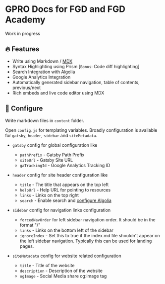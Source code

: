 # GPRO Docs for FGD and FGD Academy

Work in progress

## 🔥 Features

- Write using Markdown / [MDX](https://github.com/mdx-js/mdx)
- Syntax Highlighting using Prism [`Bonus`: Code diff highlighting]
- Search Integration with Algolia
- Google Analytics Integration
- Automatically generated sidebar navigation, table of contents, previous/next
- Rich embeds and live code editor using MDX

## 🔧 Configure

Write markdown files in `content` folder.

Open `config.js` for templating variables. Broadly configuration is available for `gatsby`, `header`, `sidebar` and `siteMetadata`.

- `gatsby` config for global configuration like
  - `pathPrefix` - Gatsby Path Prefix
  - `siteUrl` - Gatsby Site URL
  - `gaTrackingId` - Google Analytics Tracking ID

- `header` config for site header configuration like
  - `title` - The title that appears on the top left
  - `helpUrl` - Help URL for pointing to resources
  - `links` - Links on the top right
  - `search` - Enable search and [configure Algolia](https://www.gatsbyjs.org/docs/adding-search-with-algolia/)

- `sidebar` config for navigation links configuration
  - `forcedNavOrder` for left sidebar navigation order. It should be in the format "/<filename>"
  - `links` - Links on the bottom left of the sidebar
  - `ignoreIndex` - Set this to true if the index.md file shouldn't appear on the left sidebar navigation. Typically this can be used for landing pages.

- `siteMetadata` config for website related configuration
  - `title` - Title of the website
  - `description` - Description of the website
  - `ogImage` - Social Media share og:image tag

